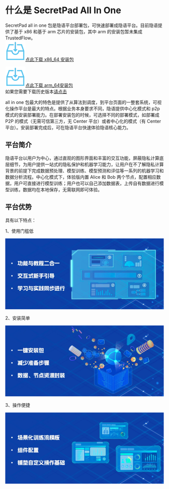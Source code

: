 # 什么是 SecretPad All In One

SecretPad all in one 包是隐语平台部署包，可快速部署成隐语平台。目前隐语提供了基于 x86 和基于 arm 芯片的安装包，其中 arm 的安装包暂未集成 TrustedFlow。  
![allinone_x86](./imgs/download_image.png)[点此下载 x86_64 安装包](https://secretflow-public.oss-cn-hangzhou.aliyuncs.com/mvp-packages/secretflow-allinone-linux-x86_64-v1.10.0.tar.gz)

![allinone_arm](./imgs/download_image.png)[点此下载 arm_64安装包](https://secretflow-public.oss-cn-hangzhou.aliyuncs.com/mvp-packages/secretflow-allinone-linux-aarch_64-v1.10.0.tar.gz)  
如果您需要下载历史版本[请点击](history_download.md)  

all in one 包最大的特色是提供了从算法到调度，到平台页面的一整套系统，可视化操作平台是最大的特点。根据业务本身要求不同，隐语提供中心化模式和 p2p 模式的安装部署能力。在部署安装包的时候，可选择不同的部署模式，如部署成 P2P 的模式（无需可信第三方，无 Center 平台）或者中心化的模式（有 Center 平台）。安装部署完成后，可在隐语平台快速体验隐语核心能力。

## 平台简介

隐语平台以用户为中心，通过直观的图形界面和丰富的交互功能，屏蔽隐私计算底层细节，为用户提供一站式的隐私保护和机器学习能力，让用户在不了解隐私计算背景的前提下完成数据预处理、模型训练、模型预测和评估等一系列的机器学习和数据分析流程。中心化模式下，体验版内置 Alice 和 Bob 两个节点，配置相应数据，用户可直接进行模型训练；用户也可以自己添加数据表，上传自有数据进行模型训练，数据均在本地保存，无需联网即可体验。

## 平台优势

具有以下特点：

1、使用门槛低

![Use_Threshold](./imgs/use_threshold.png)

2、安装简单

![Simple_Installation](./imgs/simple_installation.png)

3、操作便捷

![Easy To Operate](./imgs/easy_to_operate.png)